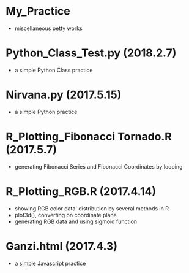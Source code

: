 # My_Practice
- miscellaneous petty works

# Python_Class_Test.py (2018.2.7)
- a simple Python Class practice

# Nirvana.py (2017.5.15)
- a simple Python practice

# R_Plotting_Fibonacci Tornado.R (2017.5.7)
- generating Fibonacci Series and Fibonacci Coordinates by looping

# R_Plotting_RGB.R (2017.4.14)
- showing RGB color data' distribution by several methods in R
- plot3d(), converting on coordinate plane
- generating RGB data and using sigmoid function

# Ganzi.html (2017.4.3)
- a simple Javascript practice
